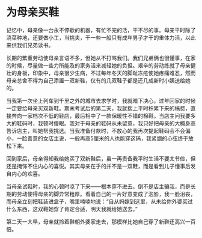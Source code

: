 # 为母亲买鞋

记忆中，母亲像一台永不停歇的机器，有忙不完的活，干不尽的事。母亲平时除了浇菜种地，还要做小工，当挑夫，干一些一般只有成年男子才干的重体力活，以此来供我们兄弟读书。 

长期的繁重劳动使母亲言语不多，但她从不打骂我们。我们兄弟俩也很懂事，在家的时候，尽量做一些力所能及的家务活来减轻她的负担。艰辛的劳动练就了母亲健壮的身板，印象中，母亲很少生病，不过每年冬天的脚趾冻疮使她疼痛难忍，然而母亲总舍不得为自己添置一双新鞋，仅有的几双鞋子都是还几成新时小姨送给她的。 

当我第一次坐上列车到千里之外的城市去求学时，我就暗下决心，过年回家的时候一定要给母亲买双新鞋。期末考试后的第二天，我就揣上平时积累下来的稿费，直接奔向一家档次不低的鞋店，最后相中了一款保暖性不错的棉鞋。当店主问我要多大的鞋码时，我顿时傻眼。我对于母亲的鞋码从未留意，我只好把母亲的大概身高告诉店主，叫她帮我挑选。当我准备付款时，不放心的我再次提起鞋码会不会偏小，一脸善意的女店主说，一般再高5厘米的人也能穿这码，我紧绷的心弦终于放松下来。 

回到家后，母亲得知我给她买了双新鞋后，虽一再责备我平时生活不要太节俭，但还是掩饰不住内心的喜悦。其实母亲在乎的并不是一双鞋，而是看到儿子懂事后发自内心的欢喜。 

当母亲试鞋时，我的心顿时凉了下来——根本穿不进去。倒不是店主骗我，而是长期的劳动使得母亲的脚异常粗厚。看着自己的一片好意变成了泡影，我一脸沮丧，而母亲立刻把鞋装进盒子，嘴里喃喃地说：“自从妈嫁到这里，从未给你外婆买过什么东西，这双鞋她穿了肯定合适，明天我就给她送去。” 

第二天一大早，母亲就拎着鞋朝外婆家走去，那模样比她自己穿了新鞋还高兴一百倍。
 